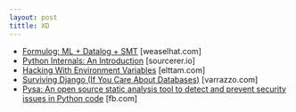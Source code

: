 ```yaml
---
layout: post
tittle: XD
---
```

<ul>
    <li><a href="http://www.weaselhat.com/2020/08/07/formulog-ml-datalog-smt/" target="_blank">Formulog: ML + Datalog + SMT</a> [weaselhat.com]</li>
    <li><a href="https://blog.sourcerer.io/python-internals-an-introduction-d14f9f70e583" target="_blank">Python Internals: An Introduction</a> [sourcerer.io]</li>
    <li><a href="https://www.elttam.com/blog/env/" target="_blank">Hacking With Environment Variables</a> [elttam.com]</li>    
    <li><a href="https://www.varrazzo.com/blog/2020/07/25/surviving-django/" target="_blank">Surviving Django (If You Care About Databases)</a> [varrazzo.com]</li>    
    <li><a href="https://engineering.fb.com/security/pysa/" target="_blank">Pysa: An open source static analysis tool to detect and prevent security issues in Python code</a> [fb.com]</li>
</ul>



